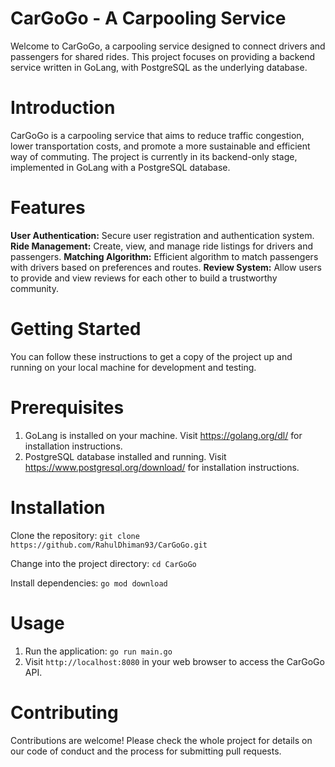 # CarGoGo - A Carpooling Service
Welcome to CarGoGo, a carpooling service designed to connect drivers and passengers for shared rides. This project focuses on providing a backend service written in GoLang, with PostgreSQL as the underlying database.

# Introduction
CarGoGo is a carpooling service that aims to reduce traffic congestion, lower transportation costs, and promote a more sustainable and efficient way of commuting. The project is currently in its backend-only stage, implemented in GoLang with a PostgreSQL database.

# Features
**User Authentication:** Secure user registration and authentication system.
**Ride Management:** Create, view, and manage ride listings for drivers and passengers.
**Matching Algorithm:** Efficient algorithm to match passengers with drivers based on preferences and routes.
**Review System:** Allow users to provide and view reviews for each other to build a trustworthy community.

# Getting Started
You can follow these instructions to get a copy of the project up and running on your local machine for development and testing.

# Prerequisites
1. GoLang is installed on your machine. Visit https://golang.org/dl/ for installation instructions.
2. PostgreSQL database installed and running. Visit https://www.postgresql.org/download/ for installation instructions.

# Installation
Clone the repository:
`git clone https://github.com/RahulDhiman93/CarGoGo.git`

Change into the project directory:
`cd CarGoGo`

Install dependencies:
`go mod download`

# Usage
1. Run the application: `go run main.go`
2. Visit `http://localhost:8080` in your web browser to access the CarGoGo API.

# Contributing
Contributions are welcome! Please check the whole project for details on our code of conduct and the process for submitting pull requests.



